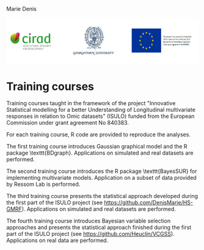Marie Denis 

![](logo.png)

# Training courses

Training courses taught in the framework of the project "Innovative Statistical modelling for a better Understanding of Longitudinal multivariate responses in relation to Omic datasets" (ISULO) funded from the European Commission under grant agreement No 840383. 

For each training course, R code are provided to reproduce the analyses. 

The first training course introduces Gaussian graphical model and the R package \texttt{BDgraph}. Applications on simulated and real datasets are performed. 

The second training course introduces the R package \texttt{BayesSUR} for implementing multivariate models. Application on a subset of data provided by Ressom Lab is performed.

The third training course presents the statistical approach developed during the first part of the ISULO project (see https://github.com/DenisMarie/HS-GMRF). Applications on simulated and real datasets are performed.

The fourth training course introduces Bayesian variable selection approaches and presents the statistical approach finished during the first part of the ISULO project (see https://github.com/Heuclin/VCGSS). Applications on real data are performed. 
